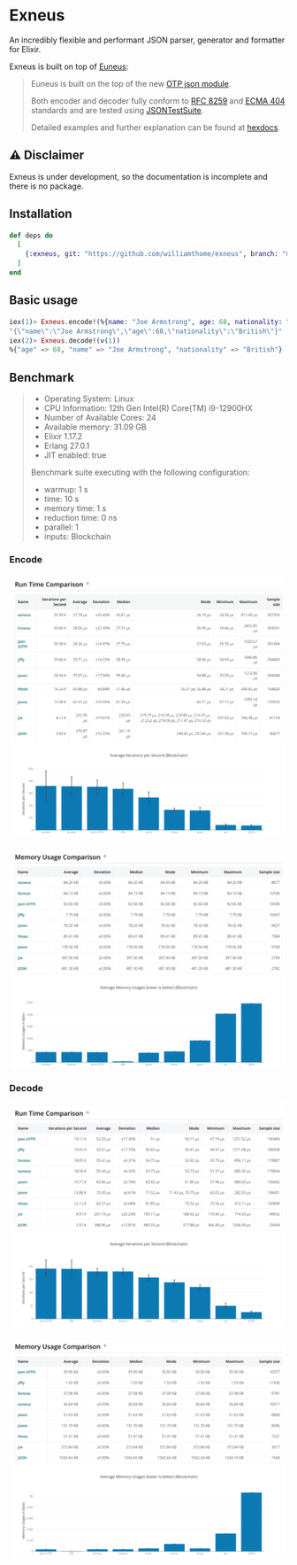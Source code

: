 # Exneus

An incredibly flexible and performant JSON parser, generator and formatter for Elixir.

Exneus is built on top of [Euneus](https://github.com/williamthome/euneus):

> Euneus is built on the top of the new [OTP json module](https://erlang.org/documentation/doc-15.0-rc3/lib/stdlib-6.0/doc/html/json.html).
>
> Both encoder and decoder fully conform to [RFC 8259](https://datatracker.ietf.org/doc/html/rfc8259)
> and [ECMA 404](https://ecma-international.org/publications-and-standards/standards/ecma-404/) standards
> and are tested using [JSONTestSuite](https://github.com/nst/JSONTestSuite).
>
> Detailed examples and further explanation can be found at [hexdocs](https://hexdocs.pm/euneus).

## ⚠️ Disclaimer

Exneus is under development, so the documentation is incomplete and there is no package.

## Installation

```elixir
def deps do
  [
    {:exneus, git: "https://github.com/williamthome/exneus", branch: "main"}
  ]
end
```

## Basic usage

```elixir
iex(1)> Exneus.encode!(%{name: "Joe Armstrong", age: 68, nationality: "British"})
"{\"name\":\"Joe Armstrong\",\"age\":68,\"nationality\":\"British\"}"
iex(2)> Exneus.decode!(v(1))
%{"age" => 68, "name" => "Joe Armstrong", "nationality" => "British"}
```

## Benchmark

> - Operating System: Linux
> - CPU Information: 12th Gen Intel(R) Core(TM) i9-12900HX
> - Number of Available Cores: 24
> - Available memory: 31.09 GB
> - Elixir 1.17.2
> - Erlang 27.0.1
> - JIT enabled: true
>
> Benchmark suite executing with the following configuration:
>
> - warmup: 1 s
> - time: 10 s
> - memory time: 1 s
> - reduction time: 0 ns
> - parallel: 1
> - inputs: Blockchain

### Encode

![Encode run time](benchmark/assets/encode_run_time.png)

![Encode memory usage](benchmark/assets/encode_memory_usage.png)

### Decode

![Decode run time](benchmark/assets/decode_run_time.png)

![Decode memory usage](benchmark/assets/decode_memory_usage.png)

